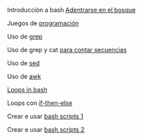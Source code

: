 Introducción a bash [Adentrarse en el bosque](http://web.mit.edu/mprat/Public/web/Terminus/Web/main.html)

Juegos de [programación](https://blockly.games/)

Uso de [grep](https://www.thegeekstuff.com/2009/03/15-practical-unix-grep-command-examples/)

Uso de grep y cat [para contar secuencias](https://medium.com/@robertopreste/counting-sequences-in-fasta-fastq-files-ad7d2675b40f)

Uso de [sed](https://www.geeksforgeeks.org/sed-command-in-linux-unix-with-examples/)

Uso de [awk](https://www.geeksforgeeks.org/awk-command-unixlinux-examples/)

[Loops in bash](https://www.thegeekstuff.com/2011/07/bash-for-loop-examples/)

Loops con [if-then-else](https://dccn-hpc-wiki.readthedocs.io/en/latest/docs/bash/exercise_programming.html)

Crear e usar [bash scripts 1](https://www.taniarascia.com/how-to-create-and-use-bash-scripts/)

Crear e usar [bash scripts 2](https://dccn-hpc-wiki.readthedocs.io/en/latest/docs/bash/exercise_script.html)



